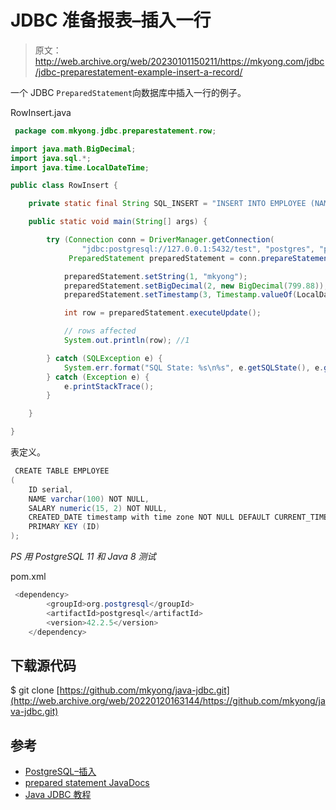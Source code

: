 # JDBC 准备报表–插入一行

> 原文：<http://web.archive.org/web/20230101150211/https://mkyong.com/jdbc/jdbc-preparestatement-example-insert-a-record/>

一个 JDBC `PreparedStatement`向数据库中插入一行的例子。

RowInsert.java

```java
 package com.mkyong.jdbc.preparestatement.row;

import java.math.BigDecimal;
import java.sql.*;
import java.time.LocalDateTime;

public class RowInsert {

    private static final String SQL_INSERT = "INSERT INTO EMPLOYEE (NAME, SALARY, CREATED_DATE) VALUES (?,?,?)";

    public static void main(String[] args) {

        try (Connection conn = DriverManager.getConnection(
                "jdbc:postgresql://127.0.0.1:5432/test", "postgres", "password");
             PreparedStatement preparedStatement = conn.prepareStatement(SQL_INSERT)) {

            preparedStatement.setString(1, "mkyong");
            preparedStatement.setBigDecimal(2, new BigDecimal(799.88));
            preparedStatement.setTimestamp(3, Timestamp.valueOf(LocalDateTime.now()));

            int row = preparedStatement.executeUpdate();

            // rows affected
            System.out.println(row); //1

        } catch (SQLException e) {
            System.err.format("SQL State: %s\n%s", e.getSQLState(), e.getMessage());
        } catch (Exception e) {
            e.printStackTrace();
        }

    }

} 
```

表定义。

```java
 CREATE TABLE EMPLOYEE
(
    ID serial,
    NAME varchar(100) NOT NULL,
    SALARY numeric(15, 2) NOT NULL,
    CREATED_DATE timestamp with time zone NOT NULL DEFAULT CURRENT_TIMESTAMP
    PRIMARY KEY (ID)
); 
```

*PS 用 PostgreSQL 11 和 Java 8 测试*

pom.xml

```java
 <dependency>
		<groupId>org.postgresql</groupId>
		<artifactId>postgresql</artifactId>
		<version>42.2.5</version>
	</dependency> 
```

## 下载源代码

$ git clone [https://github.com/mkyong/java-jdbc.git](http://web.archive.org/web/20220120163144/https://github.com/mkyong/java-jdbc.git)

## 参考

*   [PostgreSQL–插入](http://web.archive.org/web/20220120163144/https://www.postgresql.org/docs/11/sql-insert.html)
*   [prepared statement JavaDocs](http://web.archive.org/web/20220120163144/https://docs.oracle.com/javase/8/docs/api/java/sql/PreparedStatement.html)
*   [Java JDBC 教程](/web/20220120163144/https://mkyong.com/tutorials/jdbc-tutorials/)

<input type="hidden" id="mkyong-current-postId" value="8261">